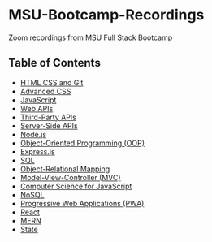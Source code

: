 # MSU-Bootcamp-Recordings
Zoom recordings from MSU Full Stack Bootcamp

 ## Table of Contents

  * [HTML CSS and Git](https://github.com/LexiKHecht/MSU-Bootcamp-Recordings/blob/main/HTML%20CSS%20and%20Git.md)
  * [Advanced CSS](https://github.com/LexiKHecht/MSU-Bootcamp-Recordings/blob/main/Advanced%20CSS.md)
  * [JavaScript](https://github.com/LexiKHecht/MSU-Bootcamp-Recordings/blob/main/JavaScript.md)
  * [Web APIs](https://github.com/LexiKHecht/MSU-Bootcamp-Recordings/blob/main/Web%20APIs.md)
  * [Third-Party APIs](https://github.com/LexiKHecht/MSU-Bootcamp-Recordings/blob/main/Third-Party%20APIs.md)
  * [Server-Side APIs](https://github.com/LexiKHecht/MSU-Bootcamp-Recordings/blob/main/Server-Side%20APIs.md)
  * [Node.js](https://github.com/LexiKHecht/MSU-Bootcamp-Recordings/blob/main/Node.js.md)
  * [Object-Oriented Programming (OOP)](https://github.com/LexiKHecht/MSU-Bootcamp-Recordings/blob/main/Object-Oriented%20Programming%20(OOP).md)
  * [Express.js](https://github.com/LexiKHecht/MSU-Bootcamp-Recordings/blob/main/Express.js.md)
  * [SQL](https://github.com/LexiKHecht/MSU-Bootcamp-Recordings/blob/main/SQL.md)
  * [Object-Relational Mapping](https://github.com/LexiKHecht/MSU-Bootcamp-Recordings/blob/main/Object-Relational%20Mapping%20(ORM).md)
  * [Model-View-Controller (MVC)](https://github.com/LexiKHecht/MSU-Bootcamp-Recordings/blob/main/Model-View-Controller%20(MVC).md)
  * [Computer Science for JavaScript](https://github.com/LexiKHecht/MSU-Bootcamp-Recordings/blob/main/Computer%20Science%20for%20JavaScript.md)
  * [NoSQL](https://github.com/LexiKHecht/MSU-Bootcamp-Recordings/blob/main/NoSQL.md)
  * [Progressive Web Applications (PWA)](https://github.com/LexiKHecht/MSU-Bootcamp-Recordings/blob/main/Progressive%20Web%20Applications%20(PWA).md)
  * [React](https://github.com/LexiKHecht/MSU-Bootcamp-Recordings/blob/main/React.md)
  * [MERN](https://github.com/LexiKHecht/MSU-Bootcamp-Recordings/blob/main/MERN.md)
  * [State](https://github.com/LexiKHecht/MSU-Bootcamp-Recordings/blob/main/State.md)

